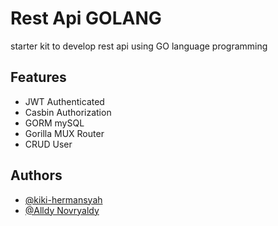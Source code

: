 
# Rest Api GOLANG
starter kit to develop rest api using GO language programming 



## Features

- JWT Authenticated
- Casbin Authorization
- GORM mySQL 
- Gorilla MUX Router 
- CRUD User

## Authors

- [@kiki-hermansyah](https://github.com/kiki-hermansyah)
- [@Alldy Novryaldy](https://github.com/alldynovryaldy)

